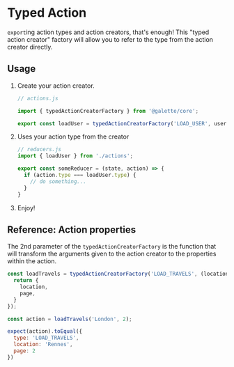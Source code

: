 # Typed Action

`export`ing action types and action creators, that's enough! This "typed action creator"
factory will allow you to refer to the type from the action creator directly.

## Usage

1. Create your action creator.
   ```javascript
   // actions.js

   import { typedActionCreatorFactory } from '@galette/core';

   export const loadUser = typedActionCreatorFactory('LOAD_USER', username => ({ username }));
   ```

2. Uses your action type from the creator
   ```javascript
   // reducers.js
   import { loadUser } from './actions';

   export const someReducer = (state, action) => {
     if (action.type === loadUser.type) {
       // do something...
     }
   }
   ```

3. Enjoy!

## Reference: Action properties

The 2nd parameter of the `typedActionCreatorFactory` is the function that will
transform the arguments given to the action creator to the properties within the
action.

```javascript
const loadTravels = typedActionCreatorFactory('LOAD_TRAVELS', (location, page = 1) => {
  return {
    location,
    page,
  }
});

const action = loadTravels('London', 2);

expect(action).toEqual({
  type: 'LOAD_TRAVELS',
  location: 'Rennes',
  page: 2
})
```
